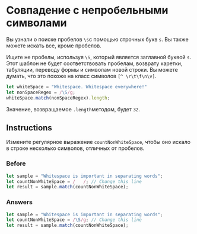 # Совпадение с непробельными символами
Вы узнали о поиске пробелов `\s`с помощью строчных букв `s`. Вы также можете искать все, кроме пробелов.

Ищите не пробелы, используя `\S`, который является заглавной буквой `s`. Этот шаблон не будет соответствовать пробелам, возврату каретки, табуляции, переводу формы и символам новой строки. Вы можете думать, что это похоже на класс символов `[^ \r\t\f\n\v]`.
```javascript
let whiteSpace = "Whitespace. Whitespace everywhere!"
let nonSpaceRegex = /\S/g;
whiteSpace.match(nonSpaceRegex).length;
```
Значение, возвращаемое `.length`методом, будет `32`.
## Instructions
Измените регулярное выражение `countNonWhiteSpace`, чтобы оно искало в строке несколько символов, отличных от пробелов.
### Before
```javascript
let sample = "Whitespace is important in separating words";
let countNonWhiteSpace = /   /; // Change this line
let result = sample.match(countNonWhiteSpace);
```
### Answers
```javascript
let sample = "Whitespace is important in separating words";
let countNonWhiteSpace = /\S/g; // Change this line
let result = sample.match(countNonWhiteSpace);
```
